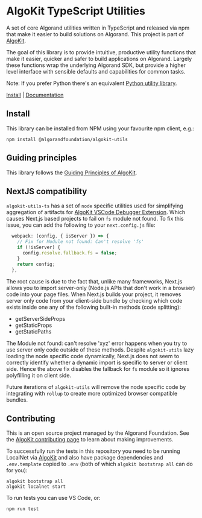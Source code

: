 ﻿# AlgoKit TypeScript Utilities

A set of core Algorand utilities written in TypeScript and released via npm that make it easier to build solutions on Algorand. This project is part of [AlgoKit](https://github.com/algorandfoundation/algokit-cli).

The goal of this library is to provide intuitive, productive utility functions that make it easier, quicker and safer to build applications on Algorand. Largely these functions wrap the underlying Algorand SDK, but provide a higher level interface with sensible defaults and capabilities for common tasks.

Note: If you prefer Python there's an equivalent [Python utility library](https://github.com/algorandfoundation/algokit-utils-py).

[Install](#install) | [Documentation](docs/README.md)

## Install

This library can be installed from NPM using your favourite npm client, e.g.:

```
npm install @algorandfoundation/algokit-utils
```

## Guiding principles

This library follows the [Guiding Principles of AlgoKit](https://github.com/algorandfoundation/algokit-cli/blob/main/docs/algokit.md#guiding-principles).

## NextJS compatibility

`algokit-utils-ts` has a set of `node` specific utilities used for simplifying aggregation of artifacts for [AlgoKit VSCode Debugger Extension](https://github.com/algorandfoundation/algokit-avm-vscode-debugger). Which causes Next.js based projects to fail on `fs` module not found. To fix this issue, you can add the following to your `next.config.js` file:

```js
  webpack: (config, { isServer }) => {
    // Fix for Module not found: Can't resolve 'fs'
    if (!isServer) {
      config.resolve.fallback.fs = false;
    }
    return config;
  },
```

The root cause is due to the fact that, unlike many frameworks, Next.js allows you to import server-only (Node.js APIs that don't work in a browser) code into your page files. When Next.js builds your project, it removes server only code from your client-side bundle by checking which code exists inside one any of the following built-in methods (code splitting):

- getServerSideProps
- getStaticProps
- getStaticPaths

The Module not found: can't resolve 'xyz' error happens when you try to use server only code outside of these methods. Despite `algokit-utils` lazy loading the node specific code dynamically, Next.js does not seem to correctly identify whether a dynamic import is specific to server or client side. Hence the above fix disables the fallback for `fs` module so it ignores polyfilling it on client side.

Future iterations of `algokit-utils` will remove the node specific code by integrating with `rollup` to create more optimized browser compatible bundles.

## Contributing

This is an open source project managed by the Algorand Foundation. See the [AlgoKit contributing page](https://github.com/algorandfoundation/algokit-cli/blob/main/CONTRIBUTING.md) to learn about making improvements.

To successfully run the tests in this repository you need to be running LocalNet via [AlgoKit](https://github.com/algorandfoundation/algokit-cli) and also have package dependencies and `.env.template` copied to `.env` (both of which `algokit bootstrap all` can do for you):

```
algokit bootstrap all
algokit localnet start
```

To run tests you can use VS Code, or:

```
npm run test
```

